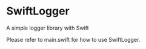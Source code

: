 # SwiftLogger
A simple logger library with Swift

Please refer to main.swift for how to use SwiftLogger.
